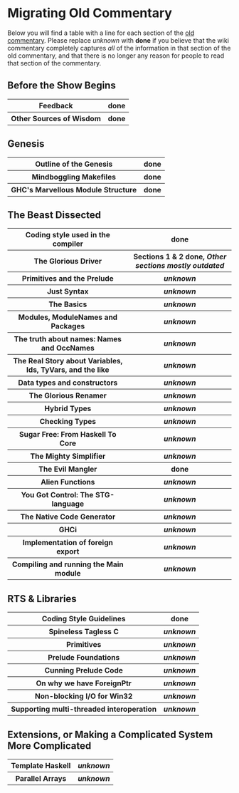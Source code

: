 # Migrating Old Commentary


Below you will find a table with a line for each section of the [old commentary](http://darcs.haskell.org/ghc/docs/comm/).  Please replace *unknown* with **done** if you believe
that the wiki commentary completely captures *all* of the information in
that section of the old commentary, and that there is no longer any reason for people to read that section of the commentary.


## Before the Show Begins


<table><tr><th>Feedback</th>
<th><b>done</b>
</th></tr>
<tr><th>Other Sources of Wisdom</th>
<th><b>done</b>
</th></tr></table>


## Genesis


<table><tr><th>Outline of the Genesis</th>
<th><b>done</b>
</th></tr>
<tr><th>Mindboggling Makefiles</th>
<th><b>done</b>
</th></tr>
<tr><th>GHC&apos;s Marvellous Module Structure</th>
<th><b>done</b>
</th></tr></table>


## The Beast Dissected


<table><tr><th>Coding style used in the compiler</th>
<th><b>done</b>
</th></tr>
<tr><th>The Glorious Driver</th>
<th>Sections 1 &amp; 2 <b>done</b>, <i>Other sections mostly outdated</i>
</th></tr>
<tr><th>Primitives and the Prelude</th>
<th><i>unknown</i>
</th></tr>
<tr><th>Just Syntax</th>
<th><i>unknown</i>
</th></tr>
<tr><th>The Basics</th>
<th><i>unknown</i>
</th></tr>
<tr><th>Modules, ModuleNames and Packages</th>
<th><i>unknown</i>
</th></tr>
<tr><th>The truth about names: Names and OccNames</th>
<th><i>unknown</i>
</th></tr>
<tr><th>The Real Story about Variables, Ids, TyVars, and the like</th>
<th><i>unknown</i>
</th></tr>
<tr><th>Data types and constructors</th>
<th><i>unknown</i>
</th></tr>
<tr><th>The Glorious Renamer</th>
<th><i>unknown</i>
</th></tr>
<tr><th>Hybrid Types</th>
<th><i>unknown</i>
</th></tr>
<tr><th>Checking Types</th>
<th><i>unknown</i>
</th></tr>
<tr><th>Sugar Free: From Haskell To Core</th>
<th><i>unknown</i>
</th></tr>
<tr><th>The Mighty Simplifier</th>
<th><i>unknown</i>
</th></tr>
<tr><th>The Evil Mangler</th>
<th><b>done</b>
</th></tr>
<tr><th>Alien Functions</th>
<th><i>unknown</i>
</th></tr>
<tr><th>You Got Control: The STG-language</th>
<th><i>unknown</i>
</th></tr>
<tr><th>The Native Code Generator</th>
<th><i>unknown</i>
</th></tr>
<tr><th>GHCi</th>
<th><i>unknown</i>
</th></tr>
<tr><th>Implementation of foreign export</th>
<th><i>unknown</i>
</th></tr>
<tr><th>Compiling and running the Main module</th>
<th><i>unknown</i>
</th></tr></table>


## RTS & Libraries


<table><tr><th>Coding Style Guidelines</th>
<th><b>done</b>
</th></tr>
<tr><th>Spineless Tagless C</th>
<th><i>unknown</i>
</th></tr>
<tr><th>Primitives</th>
<th><i>unknown</i>
</th></tr>
<tr><th>Prelude Foundations</th>
<th><i>unknown</i>
</th></tr>
<tr><th>Cunning Prelude Code</th>
<th><i>unknown</i>
</th></tr>
<tr><th>On why we have ForeignPtr</th>
<th><i>unknown</i>
</th></tr>
<tr><th>Non-blocking I/O for Win32</th>
<th><i>unknown</i>
</th></tr>
<tr><th>Supporting multi-threaded interoperation</th>
<th><i>unknown</i>
</th></tr></table>


## Extensions, or Making a Complicated System More Complicated


<table><tr><th>Template Haskell</th>
<th><i>unknown</i>
</th></tr>
<tr><th>Parallel Arrays</th>
<th><i>unknown</i>
</th></tr></table>


